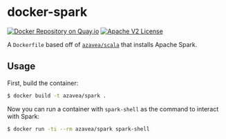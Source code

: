 # docker-spark

[![Docker Repository on Quay.io](https://quay.io/repository/azavea/spark/status "Docker Repository on Quay.io")](https://quay.io/repository/azavea/spark)
[![Apache V2 License](http://img.shields.io/badge/license-Apache%20V2-blue.svg)](https://github.com/azavea/docker-spark/blob/develop/LICENSE)

A `Dockerfile` based off of [`azavea/scala`](https://quay.io/repository/azavea/scala) that installs Apache Spark.

## Usage

First, build the container:

```bash
$ docker build -t azavea/spark .
```

Now you can run a container with `spark-shell` as the command to interact with Spark:

```bash
$ docker run -ti --rm azavea/spark spark-shell
```
